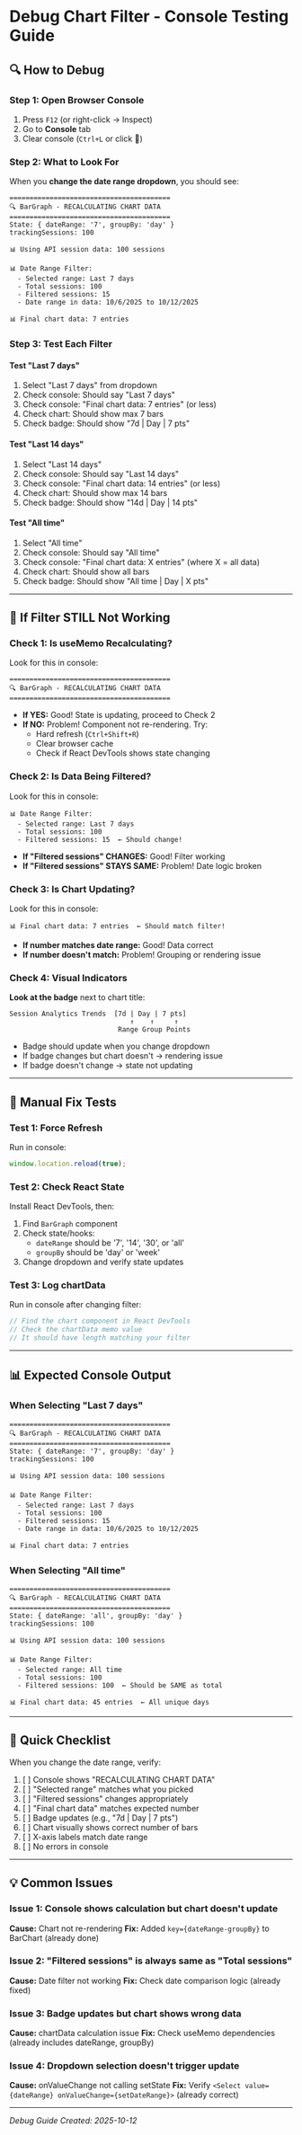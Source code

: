 # Debug Chart Filter - Console Testing Guide

## 🔍 How to Debug

### Step 1: Open Browser Console
1. Press `F12` (or right-click → Inspect)
2. Go to **Console** tab
3. Clear console (`Ctrl+L` or click 🚫)

### Step 2: What to Look For

When you **change the date range dropdown**, you should see:

```
========================================
🔍 BarGraph - RECALCULATING CHART DATA
========================================
State: { dateRange: '7', groupBy: 'day' }
trackingSessions: 100

📊 Using API session data: 100 sessions

📊 Date Range Filter:
  - Selected range: Last 7 days
  - Total sessions: 100
  - Filtered sessions: 15
  - Date range in data: 10/6/2025 to 10/12/2025

📊 Final chart data: 7 entries
```

### Step 3: Test Each Filter

#### Test "Last 7 days"
1. Select "Last 7 days" from dropdown
2. Check console: Should say "Last 7 days"
3. Check console: "Final chart data: 7 entries" (or less)
4. Check chart: Should show max 7 bars
5. Check badge: Should show "7d | Day | 7 pts"

#### Test "Last 14 days"
1. Select "Last 14 days"
2. Check console: Should say "Last 14 days"
3. Check console: "Final chart data: 14 entries" (or less)
4. Check chart: Should show max 14 bars
5. Check badge: Should show "14d | Day | 14 pts"

#### Test "All time"
1. Select "All time"
2. Check console: Should say "All time"
3. Check console: "Final chart data: X entries" (where X = all data)
4. Check chart: Should show all bars
5. Check badge: Should show "All time | Day | X pts"

---

## 🐛 If Filter STILL Not Working

### Check 1: Is useMemo Recalculating?
Look for this in console:
```
========================================
🔍 BarGraph - RECALCULATING CHART DATA
========================================
```

- **If YES:** Good! State is updating, proceed to Check 2
- **If NO:** Problem! Component not re-rendering. Try:
  - Hard refresh (`Ctrl+Shift+R`)
  - Clear browser cache
  - Check if React DevTools shows state changing

### Check 2: Is Data Being Filtered?
Look for this in console:
```
📊 Date Range Filter:
  - Selected range: Last 7 days
  - Total sessions: 100
  - Filtered sessions: 15  ← Should change!
```

- **If "Filtered sessions" CHANGES:** Good! Filter working
- **If "Filtered sessions" STAYS SAME:** Problem! Date logic broken

### Check 3: Is Chart Updating?
Look for this in console:
```
📊 Final chart data: 7 entries  ← Should match filter!
```

- **If number matches date range:** Good! Data correct
- **If number doesn't match:** Problem! Grouping or rendering issue

### Check 4: Visual Indicators
**Look at the badge** next to chart title:
```
Session Analytics Trends  [7d | Day | 7 pts]
                              ↑    ↑     ↑
                           Range Group Points
```

- Badge should update when you change dropdown
- If badge changes but chart doesn't → rendering issue
- If badge doesn't change → state not updating

---

## 🔧 Manual Fix Tests

### Test 1: Force Refresh
Run in console:
```javascript
window.location.reload(true);
```

### Test 2: Check React State
Install React DevTools, then:
1. Find `BarGraph` component
2. Check state/hooks:
   - `dateRange` should be '7', '14', '30', or 'all'
   - `groupBy` should be 'day' or 'week'
3. Change dropdown and verify state updates

### Test 3: Log chartData
Run in console after changing filter:
```javascript
// Find the chart component in React DevTools
// Check the chartData memo value
// It should have length matching your filter
```

---

## 📊 Expected Console Output

### When Selecting "Last 7 days"

```
========================================
🔍 BarGraph - RECALCULATING CHART DATA
========================================
State: { dateRange: '7', groupBy: 'day' }
trackingSessions: 100

📊 Using API session data: 100 sessions

📊 Date Range Filter:
  - Selected range: Last 7 days
  - Total sessions: 100
  - Filtered sessions: 15
  - Date range in data: 10/6/2025 to 10/12/2025

📊 Final chart data: 7 entries
```

### When Selecting "All time"

```
========================================
🔍 BarGraph - RECALCULATING CHART DATA
========================================
State: { dateRange: 'all', groupBy: 'day' }
trackingSessions: 100

📊 Using API session data: 100 sessions

📊 Date Range Filter:
  - Selected range: All time
  - Total sessions: 100
  - Filtered sessions: 100  ← Should be SAME as total
  
📊 Final chart data: 45 entries  ← All unique days
```

---

## 🎯 Quick Checklist

When you change the date range, verify:

1. [ ] Console shows "RECALCULATING CHART DATA"
2. [ ] "Selected range" matches what you picked
3. [ ] "Filtered sessions" changes appropriately
4. [ ] "Final chart data" matches expected number
5. [ ] Badge updates (e.g., "7d | Day | 7 pts")
6. [ ] Chart visually shows correct number of bars
7. [ ] X-axis labels match date range
8. [ ] No errors in console

---

## 💡 Common Issues

### Issue 1: Console shows calculation but chart doesn't update
**Cause:** Chart not re-rendering
**Fix:** Added `key={dateRange-groupBy}` to BarChart (already done)

### Issue 2: "Filtered sessions" is always same as "Total sessions"
**Cause:** Date filter not working
**Fix:** Check date comparison logic (already fixed)

### Issue 3: Badge updates but chart shows wrong data
**Cause:** chartData calculation issue
**Fix:** Check useMemo dependencies (already includes dateRange, groupBy)

### Issue 4: Dropdown selection doesn't trigger update
**Cause:** onValueChange not calling setState
**Fix:** Verify `<Select value={dateRange} onValueChange={setDateRange}>` (already correct)

---

*Debug Guide Created: 2025-10-12*
